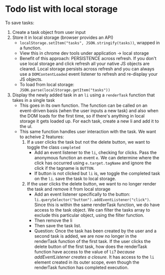 # Todo list with local storage

To save tasks:

1. Create a task object from user input
2. Store it in local storage (browser provides an API)
   - `localStorage.setItem("tasks", JSON.stringify(tasks))`, wrapped in a function.
   - View this in chrome dev tools under application -> local storage
   - Benefit of this approach: PERSISTENCE across refresh. If you don't use local storage and click refresh all your native JS objects are cleared. Local storage persists across refresh and you can always use a `DOMContentLoaded` event listener to refresh and re-display your JS objects.
   - To load from local storage: `JSON.parse(localStorage.getItem("tasks"))`
3. Display the newly added task in an `li` using a `renderTask` function that takes in a single task
   - This goes in its own function. The function can be called on an event-driven basis (when the user inputs a new task) and also when the DOM loads for the first time, so if there's anything in local storage it gets loaded up. For each task, create a new li and add it to the ul.
   - This same function handles user interaction with the task. We want to acheive 2 features:
     1. If a user clicks the task but not the delete button, we want to toggle the class `completed`
        - Add an event listener to the `li`, checking for clicks. Pass the anonymous function an event `e`. We can determine where the click has occurred using `e.target.tagName` and ignore the click if the tagname is `BUTTON`.
        - If button is not clicked but `li` is, we toggle the completed task on the `li`. save the task to local storage.
     2. If the user clicks the delete button, we want to no longer render the task and remove it from local storage
        - Add an event listener specifically to the button: `li.querySelector("button").addEventListener("click")`. Since this is within the same renderTask function, we do have access to the task object. We can filter the tasks array to exclude this particular object, using the filter function.
        - Then remove the li
        - Then save the task list.
        - Question: Once the task has been created by the user and a second task is added, we are now no longer in the renderTask function of the first task. If the user clicks the delete button of the first task, how does the renderTask function have access to the value of `li`? _because addEventListener creates a closure_. It has access to the `li` element created in its outer scope, even though the renderTask function has completed execution.
